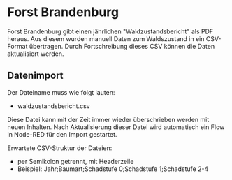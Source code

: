 # Forst Brandenburg

Forst Brandenburg gibt einen jährlichen "Waldzustandsbericht" als PDF heraus. Aus diesem wurden manuell Daten zum Waldszustand in ein CSV-Format übertragen. Durch Fortschreibung dieses CSV können die Daten aktualisiert werden.

## Datenimport

Der Dateiname muss wie folgt lauten:

- waldzustandsbericht.csv

Diese Datei kann mit der Zeit immer wieder überschrieben werden mit neuen Inhalten. Nach Aktualisierung dieser Datei wird automatisch ein Flow in Node-RED für den Import gestartet.

Erwartete CSV-Struktur der Dateien:

- per Semikolon getrennt, mit Headerzeile
- Beispiel: Jahr;Baumart;Schadstufe 0;Schadstufe 1;Schadstufe 2-4
